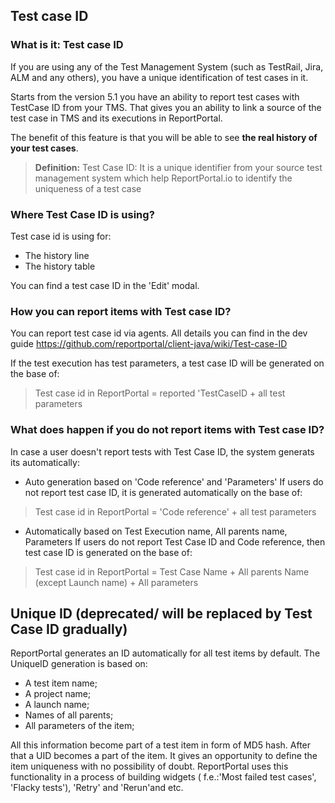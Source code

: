 ## Test case ID 

### What is it: Test case ID

If you are using any of the Test Management System (such as TestRail, Jira, ALM and any others), you have a unique identification of test cases in it.

Starts from the version 5.1 you have an ability to report test cases with TestCase ID from your TMS. That gives you an ability to link a source of the test case in TMS and its executions in ReportPortal. 

The benefit of this feature is that you will be able to see **the real history of your test cases**. 

>**Definition:** Test Case ID:
It is a unique identifier from your source test management system which help ReportPortal.io to identify the uniqueness of a test case


### Where Test Case ID is using?

Test case id is using for:
- The history line 
- The history table 

You can find a test case ID in the 'Edit' modal.


### How you can report items with Test case ID?

You can report test case id via agents. All details you can find in the dev guide https://github.com/reportportal/client-java/wiki/Test-case-ID

If the test execution has test parameters, a test case ID will be generated on the base of:

> Test case id in ReportPortal = reported 'TestCaseID + all test parameters

### What does happen if you do not report items with Test case ID?

In case a user doesn't report tests with Test Case ID, the system generats its automatically:

* Auto generation based on 'Code reference' and 'Parameters'
If users do not report test case ID, it is generated automatically on the base of:

> Test case id in ReportPortal = 'Code reference' + all test parameters

* Automatically based on Test Execution name, All parents name, Parameters
If users do not report Test Case ID and Code reference, then test case ID is generated on the base of:

> Test case id in ReportPortal = Test Case Name + All parents Name (except Launch name) + All parameters



## Unique ID (deprecated/ will be replaced by Test Case ID gradually)

ReportPortal generates an ID automatically for all test items by default. 
The UniqueID generation is based on:

* A test item name;
* A project name; 
* A launch name;
* Names of all parents;
* All parameters of the item;

All this information become part of a test item in form of MD5 hash. After that a UID becomes a part of the item. It gives an opportunity to define the item uniqueness with no possibility of doubt. 
ReportPortal uses this functionality in a process of building widgets ( f.e.:'Most failed test cases', 'Flacky tests'), 'Retry' and 'Rerun'and etc.
